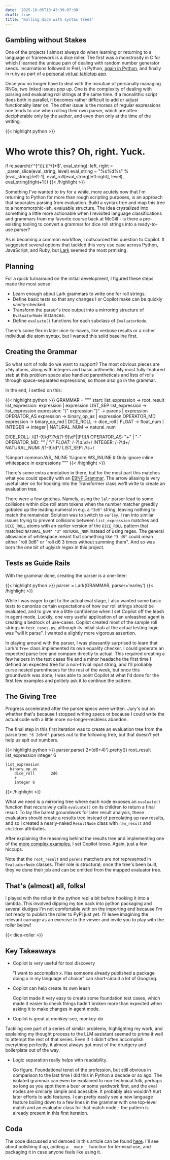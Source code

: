 ```yaml
---
date: '2025-10-05T10:43:39-07:00'
draft: true
title: 'Rolling dice with syntax trees'
---
```


## Gambling without Stakes

One of the projects I almost always do when learning or returning to a language or framework is a dice roller. The first was a monstrosity in C for which I learned the unique pain of dealing with random number generator seeds. Incarnations followed in Perl, in Python, [again in Python](https://github.com/jamesdconklin/py-roll), and finally in ruby as part of a [personal virtual tabletop app](https://github.com/jamesdconklin/OnceUponATable/blob/master/app/models/message.rb).

Once you no longer have to deal with the minutiae of personally managing RNGs, two linked issues pop up. One is the complexity of dealing with parsing and evaluating roll strings at the same time. If a monolithic script does both in parallel, it becomes rather difficult to add or adjust functionality later on. The other issue is the morass of regular expressions one tends to use when rolling their own parser, which are often decipherable only by the author, and even then only at the time of the writing.

{{< highlight python >}}
# Who wrote this? Oh, right. Yuck.
if re.search(r'^[^\)]*\(.*\)[^\(]*$', eval_string):
        left, right = _paren_slice(eval_string, level)
        eval_string = "%s%d%s" % (eval_string[:left-1],
                                  eval_roll(eval_string[left:right], level),
                                  eval_string[right+1:])
{{< /highlight >}}

Something I've wanted to try for a while, more acutely now that I'm returning to Python for more than rough scripting purposes, is an approach that separates parsing from evaluation. Build a syntax tree and map this tree to a homomorphic-ish, evaluable structure. The idea crystalized into something a little more actionable when I revisited language classifications and grammars from my favorite course back at McGill - is there a pre-existing tooling to convert a grammar for dice roll strings into a ready-to-use parser?

As is becoming a common workflow, I outsourced this question to Copilot. It suggested several options that tackled this very use case across Python, JavaScript, and Ruby, but [Lark](https://github.com/lark-parser/lark) seemed the most prmising. 

## Planning

For a quick turnaround on the initial development, I figured these steps made the most sense:
- Learn enough about Lark grammars to write one for roll strings.
- Define basic tests so that any changes I or Copilot make can be quickly sanity-checked
- Transform the parser's tree output into a mirroring structure of `EvaluatorNode` instances.
- Define `evaluate()` functions for each subclass of `EvaluatorNode`.

There's some flex in later nice-to-haves, like verbose results or a richer individual die atom syntax, but I wanted this solid baseline first. 

## Creating the Grammar

So what sort of rolls do we want to support? The most obvious pieces are `x?dy` atoms, along with integers and basic arithmetic. My most fully-featured stab at this problem space also handled parentheticals and lists of rolls through space-separated expressions, so those also go in the grammar. 

In the end, I settled on this:

{{< highlight python >}}
GRAMMAR = """
start: list_expression -> root_result
list_expression: expression | expression LIST_SEP list_expression -> list_expression
expression: "(" expression ")" -> parens
          | expression OPERATOR_AS expression -> binary_op_as
          | expression OPERATOR_MD expression -> binary_op_md
          | DICE_ROLL -> dice_roll
          | FLOAT -> float_num
          | INTEGER -> integer
          | NATURAL_NUM -> natural_num

DICE_ROLL: /([1-9]\d*)?d([1-9]\d*|[Ff])/i
OPERATOR_AS: "+" | "-"
OPERATOR_MD: "*" | "/"
FLOAT: /-?\d*\.\d+/
INTEGER: /-?\d+/
NATURAL_NUM: /[1-9]\d*/
LIST_SEP: /\s+/

%import common.WS_INLINE
%ignore WS_INLINE  # Only ignore inline whitespace in expressions
"""
{{< /highlight >}}

There's some extra annotation in there, but for the most part this matches what you could specify with an [EBNF Grammar](https://en.wikipedia.org/wiki/Extended_Backus%E2%80%93Naur_form). The arrow aliasing is very useful later on for hooking into the Transformer class we'll write to create an evaluation tree. 

There were a few gotchas. Namely, using the `lalr` parser lead to some collisions within dice roll atom tokens when the number matcher greedily gobbled up the leading numeral in e.g. a `"3d6"` string, leaving nothing to match the remainder. Solution was to switch to `earley`. I ran into similar issues trying to prevent collisions between `list_expression` matches and `DICE_ROLL` atoms with an earlier version of the `DICE_ROLL` pattern that matched `NATURAL_NUM? "d" NATURAL_NUM` instead of using regex. The general allowance of whitespace meant that something like `"3 d6"` could mean either "roll 3d6" or "roll d6 3 times without summing them". And so was born the one bit of uglyish regex in this project.

## Tests as Guide Rails

With the grammar done, creating the parser is a one-liner:

{{< highlight python >}}
parser = Lark(GRAMMAR, parser='earley')
{{< /highlight >}}

While I was eager to get to the actual eval stage, I also wanted some basic tests to canonize certain expectations of how our roll strings should be evaluated, and to give me a little confidence when I set Copilot off the leash in agent mode. Luckily, one very useful application of an unleashed agent is creating a bedrock of use-cases. Copilot created most of the sample roll strings in `test_cases.py`, although its initial stab at the actual testing logic was "will it parse". I wanted a slightly more vigorous assertion.

In playing around with the parser, I was pleasantly surprised to learn that Lark's `Tree` class implemented its own equality checker. I could generate an expected parse tree and compare directly to actual. This required creating a few helpers in the test cases file and a minor headache the first time I defined an expected tree for a non-trivial input string, and I'll probably curse nested parentheses for the rest of the week, but once this groundwork was done, I was able to point Copilot at what I'd done for the first few examples and politely ask it to continue the pattern.

## The Giving Tree

Progress accelerated after the parser specs were written. Jury's out on whether that's because I stopped writing specs or because I could write the actual code with a little more no-longer-reckless abandon.

The final step in this first iteration was to create an evaluation tree from the parse tree. `"6 2d6+6"` parses out to the following tree, but that doesn't yet help us spit out numbers.

{{< highlight python >}}
parser.parse('2*(d6+4)').pretty()) 
root_result
  list_expression
    integer     6
     
    list_expression
      binary_op_as
        dice_roll       2d6
        +
        integer 6
{{< /highlight >}}

What we need is a mirroring tree where each node exposes an `evaluate()` function that recursively calls `evaluate()` on its children to return a final result. To lay the barest groundwork for later result analysis, these evaluators should create a results tree instead of percolating up raw results, and so I created a nearly-naked `ResultNode` class with `raw_result` and `children` attributes.

After explaining the reasoning behind the results tree and implementing one of the [more complex examples](https://github.com/jamesdylanconklin/ast_roller/blob/d26cecdcfbd308d14930704e198be29e08449425/src/ast_roller/evaluators.py#L27), I set Copilot loose. Again, just a few hiccups. 

Note that the `root_result` and `parens` matchers are not represented in `EvaluatorNode` classes. Their role is structural; once the tree's been built, they've done their job and can be omitted from the mapped evaluator tree. 

## That's (almost) all, folks!

I played with the roller in the python repl a bit before hooking it into a lambda. This involved dipping my toe back into python packaging and several kludges I'm not comfortable with on the importing end because I'm not ready to publish the roller to PyPi just yet. I'll leave imagining the relevant carnage as an exercise to the viewer and invite you to play with the roller below!

{{< dice-roller >}}

## Key Takeaways

- Copilot is very useful for tool discovery

  "I want to accomplish x. Has someone already published a package doing x in my language of choice" can short-circuit a lot of Googling.

- Copilot can help create its own leash

  Copilot made it very easy to create some foundation test cases, which made it easier to check things hadn't broken more than expected when asking it to make changes in agent mode. 

- Copilot is great at monkey-see, monkey-do

Tackling one part of a series of similar problems, highlighting my work, and explaining my thought process to the LLM assistant seemed to prime it well to attempt the rest of that series. Even if it didn't often accomplish everything perfectly, it almost always got most of the drudgery and boilerplate out of the way. 

- Logic separation really helps with readability.

  Go figure. Foundational tenet of the profession, but still obvious in comparison to the last time I did this in Python a decade or so ago. The isolated grammar can even be explained to non-technical folk, perhaps so long as you spot them a beer or some yardwork first, and the eval nodes are similarly simple and acessible. It probably also wouldn't hurt later efforts to add features. I can pretty easily see a new language feature boiling down to a few lines in the grammar with one top-level match and an evaluator class for that match node - the pattern is already present in this first iteration.

## Coda

The code discussed and demoed in this article can be found [here](https://github.com/jamesdylanconklin/ast_roller/blob/main/src/ast_roller). I'll see about polishing it up, adding a `__main__` function for terminal use, and packaging it in case anyone feels like using it.

